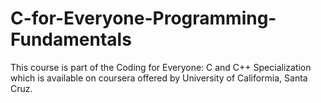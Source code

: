 # C-for-Everyone-Programming-Fundamentals
This course is part of the Coding for Everyone: C and C++ Specialization which is available on coursera offered by University of Califormia, Santa Cruz.
